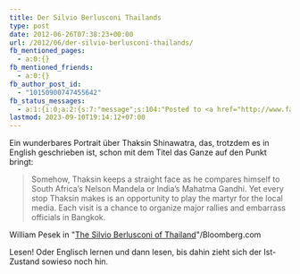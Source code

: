 ```yaml
---
title: Der Silvio Berlusconi Thailands
type: post
date: 2012-06-26T07:38:23+00:00
url: /2012/06/der-silvio-berlusconi-thailands/
fb_mentioned_pages:
  - a:0:{}
fb_mentioned_friends:
  - a:0:{}
fb_author_post_id:
  - "10150900747455642"
fb_status_messages:
  - a:1:{i:0;a:2:{s:7:"message";s:104:"Posted to <a href="http://www.facebook.com/10150900747455642" target="_blank">your Facebook Timeline</a>";s:5:"error";s:0:"";}}
lastmod: 2023-09-10T19:14:12+07:00
---
```

Ein wunderbares Portrait über Thaksin Shinawatra, das, trotzdem es in English geschrieben ist, schon mit dem Titel das Ganze auf den Punkt bringt:

> Somehow, Thaksin keeps a straight face as he compares himself to South Africa’s Nelson Mandela or India’s Mahatma Gandhi. Yet every stop Thaksin makes is an opportunity to play the martyr for the local media. Each visit is a chance to organize major rallies and embarrass officials in Bangkok.

William Pesek in "[The Silvio Berlusconi of Thailand][1]"/Bloomberg.com

Lesen! Oder Englisch lernen und dann lesen, bis dahin zieht sich der Ist-Zustand sowieso noch hin.

 [1]: http://www.bloomberg.com/news/2012-06-25/the-silvio-berlusconi-of-asia.html
